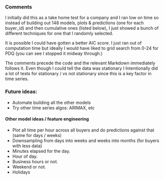 ### Comments
I initially did this as a take home test for a company and I ran low on time so instead of building out 148 models,
plots & predictions (one for each buyer_id) and then cumulative ones (listed below), I just showed a bunch of different
techniques for one that I randomly selected.

It is possible I could have gotten a better AIC score.  I just ran out of computation time but ideally I would have 
liked to grid search from 0-24 for PDQ (you can see I stopped it midway through.)

The comments precede the code and the relevant Markdown immediately follows it.
Even though I could tell the data was stationary I Intentionally did a lot of tests for stationary / vs not stationary 
since this is a key factor in time series.
 
### Future ideas:
* Automate building all the other models
* Try other time series algos: ARIMAX, etc
#### Other model ideas / feature engineering
* Plot all time per hour across all buyers and do predictions against that (same for days / weeks)
* Downsampling from days into weeks and weeks into months (for buyers with less data)
* Minutes elapsed for the day.
* Hour of day.
* Business hours or not.
* Weekend or not.
* Holidays
